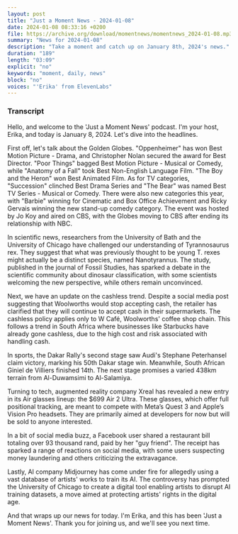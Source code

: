 ```yaml
---
layout: post
title: "Just a Moment News - 2024-01-08"
date: 2024-01-08 08:33:16 +0200
file: https://archive.org/download/momentnews/momentnews_2024-01-08.mp3
summary: "News for 2024-01-08"
description: "Take a moment and catch up on January 8th, 2024's news."
duration: "189"
length: "03:09"
explicit: "no"
keywords: "moment, daily, news"
block: "no"
voices: "'Erika' from ElevenLabs"
---
```


### Transcript

Hello, and welcome to the 'Just a Moment News' podcast. I'm your host, Erika, and today is January 8, 2024. Let's dive into the headlines.

First off, let's talk about the Golden Globes. "Oppenheimer" has won Best Motion Picture - Drama, and Christopher Nolan secured the award for Best Director. "Poor Things" bagged Best Motion Picture - Musical or Comedy, while "Anatomy of a Fall" took Best Non-English Language Film. "The Boy and the Heron" won Best Animated Film. As for TV categories, "Succession" clinched Best Drama Series and "The Bear" was named Best TV Series - Musical or Comedy. There were also new categories this year, with "Barbie" winning for Cinematic and Box Office Achievement and Ricky Gervais winning the new stand-up comedy category. The event was hosted by Jo Koy and aired on CBS, with the Globes moving to CBS after ending its relationship with NBC.

In scientific news, researchers from the University of Bath and the University of Chicago have challenged our understanding of Tyrannosaurus rex. They suggest that what was previously thought to be young T. rexes might actually be a distinct species, named Nanotyrannus. The study, published in the journal of Fossil Studies, has sparked a debate in the scientific community about dinosaur classification, with some scientists welcoming the new perspective, while others remain unconvinced.

Next, we have an update on the cashless trend. Despite a social media post suggesting that Woolworths would stop accepting cash, the retailer has clarified that they will continue to accept cash in their supermarkets. The cashless policy applies only to W Café, Woolworths' coffee shop chain. This follows a trend in South Africa where businesses like Starbucks have already gone cashless, due to the high cost and risk associated with handling cash.

In sports, the Dakar Rally's second stage saw Audi's Stephane Peterhansel claim victory, marking his 50th Dakar stage win. Meanwhile, South African Giniel de Villiers finished 14th. The next stage promises a varied 438km terrain from Al-Duwamsimi to Al-Salamiya.

Turning to tech, augmented reality company Xreal has revealed a new entry in its Air glasses lineup: the $699 Air 2 Ultra. These glasses, which offer full positional tracking, are meant to compete with Meta’s Quest 3 and Apple’s Vision Pro headsets. They are primarily aimed at developers for now but will be sold to anyone interested.

In a bit of social media buzz, a Facebook user shared a restaurant bill totaling over 93 thousand rand, paid by her "guy friend". The receipt has sparked a range of reactions on social media, with some users suspecting money laundering and others criticizing the extravagance.

Lastly, AI company Midjourney has come under fire for allegedly using a vast database of artists' works to train its AI. The controversy has prompted the University of Chicago to create a digital tool enabling artists to disrupt AI training datasets, a move aimed at protecting artists' rights in the digital age.

And that wraps up our news for today. I'm Erika, and this has been 'Just a Moment News'. Thank you for joining us, and we'll see you next time.
